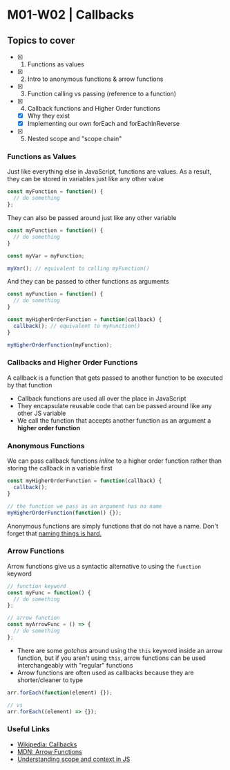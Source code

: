 # M01-W02 | Callbacks

## Topics to cover

- [x] 1. Functions as values
- [x] 2. Intro to anonymous functions & arrow functions
- [x] 3. Function calling vs passing (reference to a function)
- [x] 4. Callback functions and Higher Order functions
    - [x] Why they exist
    - [x] Implementing our own forEach and forEachInReverse
- [x] 5. Nested scope and "scope chain"

### Functions as Values

Just like everything else in JavaScript, functions are values. As a result, they can be stored in variables just like any other value

```js
const myFunction = function() {
  // do something
};
```

They can also be passed around just like any other variable

```js
const myFunction = function() {
  // do something
}

const myVar = myFunction;

myVar(); // equivalent to calling myFunction()
```

And they can be passed to other functions as arguments

```js
const myFunction = function() {
  // do something
}

const myHigherOrderFunction = function(callback) {
  callback(); // equivalent to myFunction()
}

myHigherOrderFunction(myFunction);
```

### Callbacks and Higher Order Functions

A callback is a function that gets passed to another function to be executed by that function
* Callback functions are used all over the place in JavaScript
* They encapsulate reusable code that can be passed around like any other JS variable
* We call the function that accepts another function as an argument a **higher order function**

### Anonymous Functions

We can pass callback functions _inline_ to a higher order function rather than storing the callback in a variable first

```js
const myHigherOrderFunction = function(callback) {
  callback();
}

// the function we pass as an argument has no name
myHigherOrderFunction(function() {});
```

Anonymous functions are simply functions that do not have a name. Don't forget that [naming things is hard.](https://martinfowler.com/bliki/TwoHardThings.html)

### Arrow Functions

Arrow functions give us a syntactic alternative to using the `function` keyword

```js
// function keyword
const myFunc = function() {
  // do something
};

// arrow function
const myArrowFunc = () => {
  // do something
};
```

* There are some _gotchas_ around using the `this` keyword inside an arrow function, but if you aren't using `this`, arrow functions can be used interchangeably with "regular" functions
* Arrow functions are often used as callbacks because they are shorter/cleaner to type

```js
arr.forEach(function(element) {});

// vs
arr.forEach((element) => {});
```

### Useful Links

* [Wikipedia: Callbacks](https://en.wikipedia.org/wiki/Callback_(computer_programming))
* [MDN: Arrow Functions](https://developer.mozilla.org/en-US/docs/Web/JavaScript)
* [Understanding scope and context in JS](http://ryanmorr.com/understanding-scope-and-context-in-javascript/)